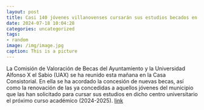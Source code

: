 ```yaml
---
layout: post
title: Casi 140 jóvenes villanovenses cursarán sus estudios becados en la UAX
date: 2024-07-18 10:04:28
categories: uncategorized
tags:
- random
image: /img/image.jpg
caption: This is a picture
---
```

La Comisión de Valoración de Becas del Ayuntamiento y la Universidad Alfonso X el Sabio (UAX) se ha reunido esta mañana en la Casa Consistorial. En ella se ha acordado la concesión de nuevas becas, así como la renovación de las ya concedidas a aquellos jóvenes del municipio que las han solicitado para cursar sus estudios en dicho centro universitario el próximo curso académico (2024-2025).  [link](https://www.ayto-villacanada.es/noticias/casi-140-jovenes-villanovenses-cursaran-sus-estudios-becados-en-la-uax/)
